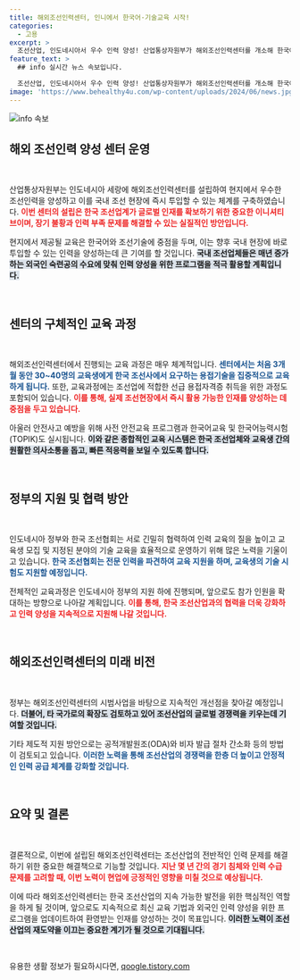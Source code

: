 ```yaml
---
title: 해외조선인력센터, 인니에서 한국어·기술교육 시작!
categories:
  - 고용
excerpt: >
  조선산업, 인도네시아서 우수 인력 양성! 산업통상자원부가 해외조선인력센터를 개소해 한국어 및 기술 교육을 통해 인력을 즉시 국내 현장에 투입할 계획입니다. K조선의 재도약을 위한 새로운 전환점, 놓치지 마세요!
feature_text: >
  ## info 실시간 뉴스 속보입니다.

  조선산업, 인도네시아서 우수 인력 양성! 산업통상자원부가 해외조선인력센터를 개소해 한국어 및 기술 교육을 통해 인력을 즉시 국내 현장에 투입할 계획입니다. K조선의 재도약을 위한 새로운 전환점, 놓치지 마세요!
image: 'https://www.behealthy4u.com/wp-content/uploads/2024/06/news.jpg'
---
```


<p><img src="https://www.behealthy4u.com/wp-content/uploads/2024/06/news.jpg" alt="info 속보" /></p>

<h2 data-ke-size="size26">해외 조선인력 양성 센터 운영</h2>

<p data-ke-size="size16">&nbsp;</p>

<p>산업통상자원부는 인도네시아 세랑에 해외조선인력센터를 설립하여 현지에서 우수한 조선인력을 양성하고 이를 국내 조선 현장에 즉시 투입할 수 있는 체계를 구축하였습니다. <b><span style="color: #ee2323;">이번 센터의 설립은 한국 조선업계가 글로벌 인재를 확보하기 위한 중요한 이니셔티브이며, 장기 불황과 인력 부족 문제를 해결할 수 있는 실질적인 방안입니다.</span></b> </p>

<p>현지에서 제공될 교육은 한국어와 조선기술에 중점을 두며, 이는 향후 국내 현장에 바로 투입할 수 있는 인력을 양성하는데 큰 기여를 할 것입니다. <b><span style="background-color: #21538527;">국내 조선업체들은 매년 증가하는 외국인 숙련공의 수요에 맞춰 인력 양성을 위한 프로그램을 적극 활용할 계획입니다.</span></b> </p>

<p data-ke-size="size16">&nbsp;</p>

<h2 data-ke-size="size26">센터의 구체적인 교육 과정</h2>

<p data-ke-size="size16">&nbsp;</p>

<p>해외조선인력센터에서 진행되는 교육 과정은 매우 체계적입니다. <b><span style="color: #1a5490;">센터에서는 처음 3개월 동안 30~40명의 교육생에게 한국 조선사에서 요구하는 용접기술을 집중적으로 교육하게 됩니다.</span></b> 또한, 교육과정에는 조선업에 적합한 선급 용접자격증 취득을 위한 과정도 포함되어 있습니다. <b><span style="color: #ee2323;">이를 통해, 실제 조선현장에서 즉시 활용 가능한 인재를 양성하는 데 중점을 두고 있습니다.</span></b> </p>

<p>아울러 안전사고 예방을 위해 사전 안전교육 프로그램과 한국어교육 및 한국어능력시험(TOPIK)도 실시됩니다. <b><span style="background-color: #21538527;">이와 같은 종합적인 교육 시스템은 한국 조선업체와 교육생 간의 원활한 의사소통을 돕고, 빠른 적응력을 보일 수 있도록 합니다.</span></b> </p>

<p data-ke-size="size16">&nbsp;</p>

<h2 data-ke-size="size26">정부의 지원 및 협력 방안</h2>

<p data-ke-size="size16">&nbsp;</p>

<p>인도네시아 정부와 한국 조선협회는 서로 긴밀히 협력하여 인력 교육의 질을 높이고 교육생 모집 및 지정된 분야의 기술 교육을 효율적으로 운영하기 위해 많은 노력을 기울이고 있습니다. <b><span style="color: #1a5490;">한국 조선협회는 전문 인력을 파견하여 교육 지원을 하며, 교육생의 기술 시험도 지원할 예정입니다.</span></b> </p>

<p>전체적인 교육과정은 인도네시아 정부의 지원 하에 진행되며, 앞으로도 참가 인원을 확대하는 방향으로 나아갈 계획입니다. <b><span style="color: #ee2323;">이를 통해, 한국 조선산업과의 협력을 더욱 강화하고 인력 양성을 지속적으로 지원해 나갈 것입니다.</span></b> </p>

<p data-ke-size="size16">&nbsp;</p>

<h2 data-ke-size="size26">해외조선인력센터의 미래 비전</h2>

<p data-ke-size="size16">&nbsp;</p>

<p>정부는 해외조선인력센터의 시범사업을 바탕으로 지속적인 개선점을 찾아갈 예정입니다. <b><span style="background-color: #21538527;">더불어, 타 국가로의 확장도 검토하고 있어 조선산업의 글로벌 경쟁력을 키우는데 기여할 것입니다.</span></b> </p>

<p>기타 제도적 지원 방안으로는 공적개발원조(ODA)와 비자 발급 절차 간소화 등의 방법이 검토되고 있습니다. <b><span style="color: #1a5490;">이러한 노력을 통해 조선산업의 경쟁력을 한층 더 높이고 안정적인 인력 공급 체계를 강화할 것입니다.</span></b> </p>

<p data-ke-size="size16">&nbsp;</p>

<h2 data-ke-size="size26">요약 및 결론</h2>

<p data-ke-size="size16">&nbsp;</p>

<p>결론적으로, 이번에 설립된 해외조선인력센터는 조선산업의 전반적인 인력 문제를 해결하기 위한 중요한 해결책으로 기능할 것입니다. <b><span style="color: #ee2323;">지난 몇 년 간의 경기 침체와 인력 수급 문제를 고려할 때, 이번 노력이 현업에 긍정적인 영향을 미칠 것으로 예상됩니다.</span></b> </p>

<p>이에 따라 해외조선인력센터는 한국 조선산업의 지속 가능한 발전을 위한 핵심적인 역할을 하게 될 것이며, 앞으로도 지속적으로 최신 교육 기법과 외국인 인력 양성을 위한 프로그램을 업데이트하여 환영받는 인재를 양성하는 것이 목표입니다. <b><span style="background-color: #21538527;">이러한 노력이 조선산업의 재도약을 이끄는 중요한 계기가 될 것으로 기대됩니다.</span></b> </p>

<p data-ke-size="size16">&nbsp;</p>
유용한 생활 정보가 필요하시다면, <a href="https://qoogle.tistory.com" rel="dofollow">qoogle.tistory.com</a>


